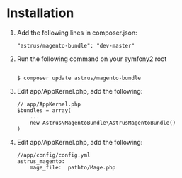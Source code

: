 Installation
============

1. Add the following lines in composer.json:
    
    ```
    "astrus/magento-bundle": "dev-master"
    ```
2. Run the following command on your symfony2 root
    ```
	
    $ composer update astrus/magento-bundle
    ```
3. Edit app/AppKernel.php, add the following:
	```
	// app/AppKernel.php
	$bundles = array(
	    ...
		new Astrus\MagentoBundle\AstrusMagentoBundle()
	)
	```
4. Edit app/AppKernel.php, add the following:

	```
	//app/config/config.yml
	astrus_magento:
    	mage_file:  pathto/Mage.php
	```